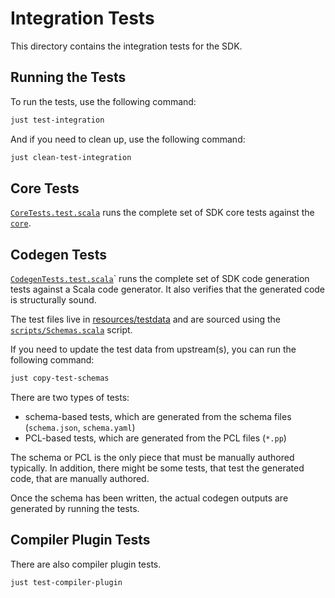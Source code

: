 # Integration Tests

This directory contains the integration tests for the SDK.

## Running the Tests

To run the tests, use the following command:

```bash
just test-integration
```

And if you need to clean up, use the following command:

```bash
just clean-test-integration
```

## Core Tests

[`CoreTests.test.scala`](CoreTests.test.scala) runs the complete set of SDK core tests against the [`core`](../core).

## Codegen Tests

[`CodegenTests.test.scala`](CodegenTests.test.scala)` runs the complete set of SDK code generation tests against
a Scala code generator. It also verifies that the generated code is structurally sound.

The test files live in [resources/testdata](resources/testdata) and are sourced using
the [`scripts/Schemas.scala`](../scripts/Schemas.scala) script.

If you need to update the test data from upstream(s), you can run the following command:

```bash
just copy-test-schemas
```

There are two types of tests:

- schema-based tests, which are generated from the schema files (`schema.json`, `schema.yaml`)
- PCL-based tests, which are generated from the PCL files (`*.pp`)

The schema or PCL is the only piece that must be manually authored typically.
In addition, there might be some tests, that test the generated code, that are manually authored.

Once the schema has been written, the actual codegen outputs are generated by running the tests.

## Compiler Plugin Tests

There are also compiler plugin tests.

```bash
just test-compiler-plugin
```